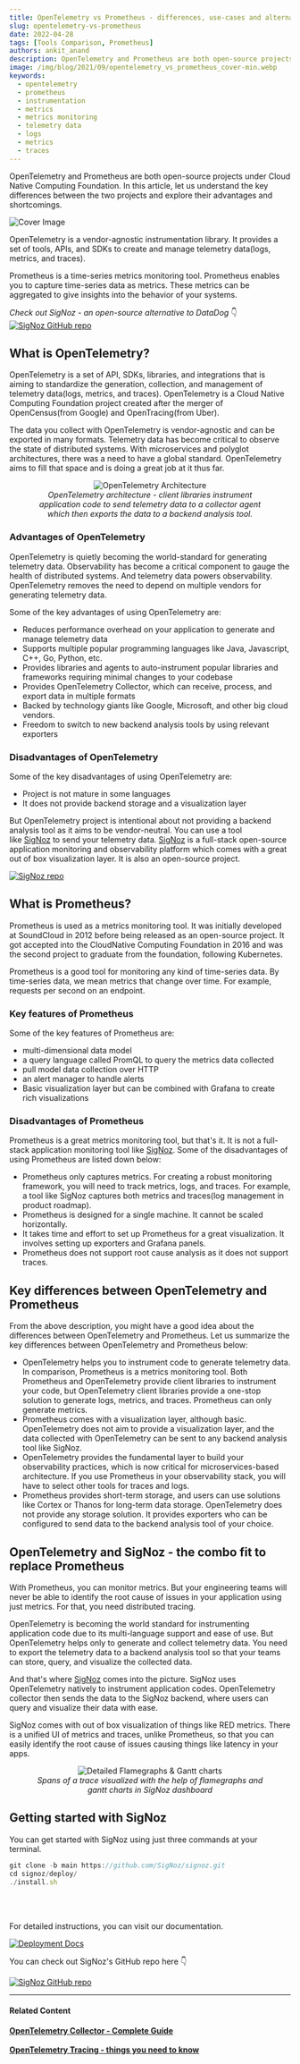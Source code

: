 ```yaml
---
title: OpenTelemetry vs Prometheus - differences, use-cases and alternatives
slug: opentelemetry-vs-prometheus
date: 2022-04-28
tags: [Tools Comparison, Prometheus]
authors: ankit_anand
description: OpenTelemetry and Prometheus are both open-source projects under Cloud Native Computing Foundation. One is used for managing telemetry data and the other is a metrics monitoring tool..
image: /img/blog/2021/09/opentelemetry_vs_prometheus_cover-min.webp
keywords:
  - opentelemetry
  - prometheus
  - instrumentation
  - metrics
  - metrics monitoring
  - telemetry data
  - logs
  - metrics
  - traces
---
```


<head>
  <link rel="canonical" href="https://signoz.io/blog/opentelemetry-vs-prometheus/"/>
</head>

OpenTelemetry and Prometheus are both open-source projects under Cloud Native Computing Foundation. In this article, let us understand the key differences between the two projects and explore their advantages and shortcomings.

<!--truncate-->

![Cover Image](/img/blog/2021/09/opentelemetry_vs_prometheus_cover-min.webp)

OpenTelemetry is a vendor-agnostic instrumentation library. It provides a set of tools, APIs, and SDKs to create and manage telemetry data(logs, metrics, and traces).

Prometheus is a time-series metrics monitoring tool. Prometheus enables you to capture time-series data as metrics. These metrics can be aggregated to give insights into the behavior of your systems.

*Check out SigNoz - an open-source alternative to DataDog* 👇
[![SigNoz GitHub repo](/img/blog/common/signoz_github.webp)](https://github.com/SigNoz/signoz?utm_source=blog&utm_medium=github_opentelemetry_vs_prometheus)


## What is OpenTelemetry?

OpenTelemetry is a set of API, SDKs, libraries, and integrations that is aiming to standardize the generation, collection, and management of telemetry data(logs, metrics, and traces). OpenTelemetry is a Cloud Native Computing Foundation project created after the merger of OpenCensus(from Google) and OpenTracing(from Uber).

The data you collect with OpenTelemetry is vendor-agnostic and can be exported in many formats. Telemetry data has become critical to observe the state of distributed systems. With microservices and polyglot architectures, there was a need to have a global standard. OpenTelemetry aims to fill that space and is doing a great job at it thus far.

<figure data-zoomable align='center'>
    <img src="/img/blog/2021/08/opentelemetry_architecture-min.webp" alt="OpenTelemetry Architecture"/>
    <figcaption><i>OpenTelemetry architecture - client libraries instrument application code to send telemetry data to a collector agent which then exports the data to a backend analysis tool.</i></figcaption>
</figure>

### Advantages of OpenTelemetry

OpenTelemetry is quietly becoming the world-standard for generating telemetry data. Observability has become a critical component to gauge the health of distributed systems. And telemetry data powers observability. OpenTelemetry removes the need to depend on multiple vendors for generating telemetry data.

Some of the key advantages of using OpenTelemetry are:

- Reduces performance overhead on your application to generate and manage telemetry data
- Supports multiple popular programming languages like Java, Javascript, C++, Go, Python, etc.
- Provides libraries and agents to auto-instrument popular libraries and frameworks requiring minimal changes to your codebase
- Provides OpenTelemetry Collector, which can receive, process, and export data in multiple formats
- Backed by technology giants like Google, Microsoft, and other big cloud vendors.
- Freedom to switch to new backend analysis tools by using relevant exporters

### Disadvantages of OpenTelemetry

Some of the key disadvantages of using OpenTelemetry are:

- Project is not mature in some languages
- It does not provide backend storage and a visualization layer

But OpenTelemetry project is intentional about not providing a backend analysis tool as it aims to be vendor-neutral. You can use a tool like [SigNoz](https://signoz.io/?utm_source=blog&utm_medium=opentelemetry_vs_prometheus) to send your telemetry data. [SigNoz](https://signoz.io/?utm_source=blog&utm_medium=opentelemetry_vs_prometheus) is a full-stack open-source application monitoring and observability platform which comes with a great out of box visualization layer. It is also an open-source project.

[![SigNoz repo](/img/blog/common/signoz_github.webp)](https://github.com/signoz/signoz)

## What is Prometheus?

Prometheus is used as a metrics monitoring tool. It was initially developed at SoundCloud in 2012 before being released as an open-source project. It got accepted into the CloudNative Computing Foundation in 2016 and was the second project to graduate from the foundation, following Kubernetes.

Prometheus is a good tool for monitoring any kind of time-series data. By time-series data, we mean metrics that change over time. For example, requests per second on an endpoint.

### Key features of Prometheus

Some of the key features of Prometheus are:

- multi-dimensional data model
- a query language called PromQL to query the metrics data collected
- pull model data collection over HTTP
- an alert manager to handle alerts
- Basic visualization layer but can be combined with Grafana to create rich visualizations

<Screenshot
    alt="Prometheus Architecture"
    height={500}
    src="/img/blog/2021/09/otel_vs_prometheus_prometheus_architecture-min.webp"
    title="Architecture of Prometheus (Source: Prometheus website)"
    width={700}
/>

### Disadvantages of Prometheus

Prometheus is a great metrics monitoring tool, but that's it. It is not a full-stack application monitoring tool like [SigNoz](https://signoz.io/?utm_source=blog&utm_medium=opentelemetry_vs_prometheus). Some of the disadvantages of using Prometheus are listed down below:

- Prometheus only captures metrics. For creating a robust monitoring framework, you will need to track metrics, logs, and traces. For example, a tool like SigNoz captures both metrics and traces(log management in product roadmap).
- Prometheus is designed for a single machine. It cannot be scaled horizontally.
- It takes time and effort to set up Prometheus for a great visualization. It involves setting up exporters and Grafana panels.
- Prometheus does not support root cause analysis as it does not support traces.

## Key differences between OpenTelemetry and Prometheus

From the above description, you might have a good idea about the differences between OpenTelemetry and Prometheus. Let us summarize the key differences between OpenTelemetry and Prometheus below:

- OpenTelemetry helps you to instrument code to generate telemetry data. In comparison, Prometheus is a metrics monitoring tool. Both Prometheus and OpenTelemetry provide client libraries to instrument your code, but OpenTelemetry client libraries provide a one-stop solution to generate logs, metrics, and traces. Prometheus can only generate metrics.
- Prometheus comes with a visualization layer, although basic. OpenTelemetry does not aim to provide a visualization layer, and the data collected with OpenTelemetry can be sent to any backend analysis tool like SigNoz.
- OpenTelemetry provides the fundamental layer to build your observability practices, which is now critical for microservices-based architecture. If you use Prometheus in your observability stack, you will have to select other tools for traces and logs.
- Prometheus provides short-term storage, and users can use solutions like Cortex or Thanos for long-term data storage. OpenTelemetry does not provide any storage solution. It provides exporters who can be configured to send data to the backend analysis tool of your choice.

## OpenTelemetry and SigNoz - the combo fit to replace Prometheus

With Prometheus, you can monitor metrics. But your engineering teams will never be able to identify the root cause of issues in your application using just metrics. For that, you need distributed tracing.

OpenTelemetry is becoming the world standard for instrumenting application code due to its multi-language support and ease of use. But OpenTelemetry helps only to generate and collect telemetry data. You need to export the telemetry data to a backend analysis tool so that your teams can store, query, and visualize the collected data.

And that's where [SigNoz](https://signoz.io/?utm_source=blog&utm_medium=opentelemetry_vs_prometheus) comes into the picture. SigNoz uses OpenTelemetry natively to instrument application codes. OpenTelemetry collector then sends the data to the SigNoz backend, where users can query and visualize their data with ease.

SigNoz comes with out of box visualization of things like RED metrics. There is a unified UI of metrics and traces, unlike Prometheus, so that you can easily identify the root cause of issues causing things like latency in your apps.

<!-- <Screenshot
    alt="SigNoz UI"
    height={500}
    src="/img/blog/common/signoz_charts_application_metrics.webp"
    title="SigNoz UI showing application overview metrics like RPS, 50th/90th/99th Percentile latencies, and Error Rate"
    width={700}
/> -->

<figure data-zoomable align='center'>
    <img src="/img/blog/common/signoz_flamegraphs.webp" alt="Detailed Flamegraphs & Gantt charts"/>
    <figcaption><i>Spans of a trace visualized with the help of flamegraphs and gantt charts in SigNoz dashboard</i></figcaption>
</figure>

## Getting started with SigNoz

You can get started with SigNoz using just three commands at your terminal.

```jsx
git clone -b main https://github.com/SigNoz/signoz.git
cd signoz/deploy/
./install.sh
```
<br></br>

For detailed instructions, you can visit our documentation.

[![Deployment Docs](/img/blog/common/deploy_docker_documentation.webp)](https://signoz.io/docs/install/docker/?utm_source=blog&utm_medium=opentelemetry_vs_prometheus)

You can check out SigNoz's GitHub repo here 👇

[![SigNoz GitHub repo](/img/blog/common/signoz_github.webp)](https://github.com/SigNoz/signoz)

___

#### **Related Content**

**[OpenTelemetry Collector - Complete Guide](https://signoz.io/blog/opentelemetry-collector-complete-guide/)**<br></br>
**[OpenTelemetry Tracing - things you need to know](https://signoz.io/blog/opentelemetry-tracing/)**<br></br>

